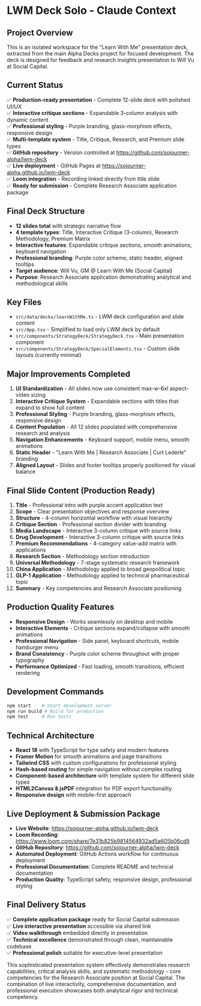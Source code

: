 # LWM Deck Solo - Claude Context

## Project Overview
This is an isolated workspace for the "Learn With Me" presentation deck, extracted from the main Alpha Decks project for focused development. The deck is designed for feedback and research insights presentation to Will Vu at Social Capital.

## Current Status
✅ **Production-ready presentation** - Complete 12-slide deck with polished UI/UX  
✅ **Interactive critique sections** - Expandable 3-column analysis with dynamic content  
✅ **Professional styling** - Purple branding, glass-morphism effects, responsive design  
✅ **Multi-template system** - Title, Critique, Research, and Premium slide types  
✅ **GitHub repository** - Version controlled at https://github.com/sojourner-alpha/lwm-deck  
✅ **Live deployment** - GitHub Pages at https://sojourner-alpha.github.io/lwm-deck  
✅ **Loom integration** - Recording linked directly from title slide  
✅ **Ready for submission** - Complete Research Associate application package

## Final Deck Structure
- **12 slides total** with strategic narrative flow
- **4 template types**: Title, Interactive Critique (3-column), Research Methodology, Premium Matrix
- **Interactive features**: Expandable critique sections, smooth animations, keyboard navigation
- **Professional branding**: Purple color scheme, static header, aligned tooltips
- **Target audience**: Will Vu, GM @ Learn With Me (Social Capital)
- **Purpose**: Research Associate application demonstrating analytical and methodological skills

## Key Files
- `src/data/decks/learnWithMe.ts` - LWM deck configuration and slide content
- `src/App.tsx` - Simplified to load only LWM deck by default
- `src/components/StrategyDeck/StrategyDeck.tsx` - Main presentation component
- `src/components/StrategyDeck/SpecialElements.tsx` - Custom slide layouts (currently minimal)

## Major Improvements Completed
1. **UI Standardization** - All slides now use consistent max-w-6xl aspect-video sizing
2. **Interactive Critique System** - Expandable sections with titles that expand to show full content
3. **Professional Styling** - Purple branding, glass-morphism effects, responsive design
4. **Content Population** - All 12 slides populated with comprehensive research and analysis
5. **Navigation Enhancements** - Keyboard support, mobile menu, smooth animations
6. **Static Header** - "Learn With Me | Research Associate | Curt Lederle" branding
7. **Aligned Layout** - Slides and footer tooltips properly positioned for visual balance

## Final Slide Content (Production Ready)
1. **Title** - Professional intro with purple accent application text
2. **Scope** - Clear presentation objectives and response overview  
3. **Structure** - 4-column horizontal workflow with visual hierarchy
4. **Critique Section** - Professional section divider with branding
5. **Media Landscape** - Interactive 3-column critique with source links
6. **Drug Development** - Interactive 3-column critique with source links
7. **Premium Recommendations** - 4-category value-add matrix with applications
8. **Research Section** - Methodology section introduction
9. **Universal Methodology** - 7-stage systematic research framework
10. **China Application** - Methodology applied to broad geopolitical topic
11. **GLP-1 Application** - Methodology applied to technical pharmaceutical topic  
12. **Summary** - Key competencies and Research Associate positioning

## Production Quality Features
- **Responsive Design** - Works seamlessly on desktop and mobile
- **Interactive Elements** - Critique sections expand/collapse with smooth animations
- **Professional Navigation** - Side panel, keyboard shortcuts, mobile hamburger menu
- **Brand Consistency** - Purple color scheme throughout with proper typography
- **Performance Optimized** - Fast loading, smooth transitions, efficient rendering

## Development Commands
```bash
npm start    # Start development server
npm run build # Build for production
npm test     # Run tests
```

## Technical Architecture
- **React 18** with TypeScript for type safety and modern features
- **Framer Motion** for smooth animations and page transitions
- **Tailwind CSS** with custom configurations for professional styling
- **Hash-based routing** for simple navigation without complex routing
- **Component-based architecture** with template system for different slide types
- **HTML2Canvas & jsPDF** integration for PDF export functionality
- **Responsive design** with mobile-first approach

## Live Deployment & Submission Package
- **Live Website**: https://sojourner-alpha.github.io/lwm-deck
- **Loom Recording**: https://www.loom.com/share/7e31b825b9814564932ad5a605b06cd9
- **GitHub Repository**: https://github.com/sojourner-alpha/lwm-deck
- **Automated Deployment**: GitHub Actions workflow for continuous deployment
- **Professional Documentation**: Complete README and technical documentation
- **Production Quality**: TypeScript safety, responsive design, professional styling

## Final Delivery Status
✅ **Complete application package** ready for Social Capital submission  
✅ **Live interactive presentation** accessible via shared link  
✅ **Video walkthrough** embedded directly in presentation  
✅ **Technical excellence** demonstrated through clean, maintainable codebase  
✅ **Professional polish** suitable for executive-level presentation  

This sophisticated presentation system effectively demonstrates research capabilities, critical analysis skills, and systematic methodology - core competencies for the Research Associate position at Social Capital. The combination of live interactivity, comprehensive documentation, and professional execution showcases both analytical rigor and technical competency.